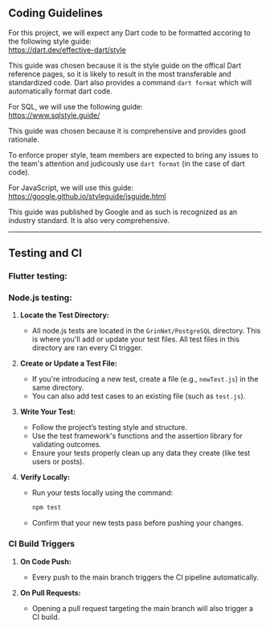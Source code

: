 ## Coding Guidelines

For this project, we will expect any Dart code to be formatted accoring to the following style guide: \
https://dart.dev/effective-dart/style

This guide was chosen because it is the style guide on the offical Dart reference pages, so it is likely to result in the most transferable and standardized code. Dart also provides a command
```dart format``` which will automatically format dart code. 

For SQL, we will use the following guide: \
https://www.sqlstyle.guide/

This guide was chosen because it is comprehensive and provides good rationale.

To enforce proper style, team members are expected to bring any issues to the team's attention and judicously use ```dart format``` (in the case of dart code).

For JavaScript, we will use this guide: \
https://google.github.io/styleguide/jsguide.html

This guide was published by Google and as such is recognized as an industry standard. It is also very comprehensive.

---

## Testing and CI

### Flutter testing:

### Node.js testing:

1. **Locate the Test Directory:**
   - All node.js tests are located in the `GrinNet/PostgreSQL` directory. This is where you'll add or update your test files. All test files in this directory are ran every CI trigger.

2. **Create or Update a Test File:**
   - If you're introducing a new test, create a file (e.g., `newTest.js`) in the same directory.
   - You can also add test cases to an existing file (such as `test.js`).

3. **Write Your Test:**
   - Follow the project’s testing style and structure.
   - Use the test framework's functions and the assertion library for validating outcomes.
   - Ensure your tests properly clean up any data they create (like test users or posts).

4. **Verify Locally:**
   - Run your tests locally using the command:
     ```bash
     npm test
     ```
   - Confirm that your new tests pass before pushing your changes.

### CI Build Triggers

1. **On Code Push:**
   - Every push to the main branch triggers the CI pipeline automatically.

2. **On Pull Requests:**
   - Opening a pull request targeting the main branch will also trigger a CI build.


<!-- In the Developer Guidelines section of your Repository, document what a developer needs to know about testing and CI, including:

How to add a new test to the code base.
Which tests will be executed in a CI build.
Which development actions trigger a CI build. -->

